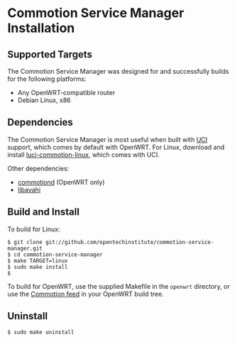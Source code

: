 Commotion Service Manager Installation
======================================

Supported Targets
-----------------

The Commotion Service Manager was designed for and successfully builds for the following platforms:

 * Any OpenWRT-compatible router
 * Debian Linux, x86

Dependencies
------------

The Commotion Service Manager is most useful when built with [UCI][] support, which comes by default with OpenWRT. For Linux, download and install [luci-commotion-linux][], which comes with UCI.

Other dependencies:
 * [commotiond][] (OpenWRT only)
 * [libavahi][]

Build and Install
-----------------

To build for Linux:

    $ git clone git://github.com/opentechinstitute/commotion-service-manager.git
    $ cd commotion-service-manager
    $ make TARGET=linux
    $ sudo make install
    $

To build for OpenWRT, use the supplied Makefile in the `openwrt` directory, or use the [Commotion feed][] in your OpenWRT build tree.

Uninstall
---------

    $ sudo make uninstall

[UCI]: http://nbd.name/gitweb.cgi?p=uci.git
[luci-commotion-linux]: https://github.com/opentechinstitute/luci-commotion-linux
[commotiond]: https://github.com/opentechinstitute/commotiond
[libavahi]: http://avahi.org/
[Commotion feed]: https://github.com/opentechinstitute/commotion-feed